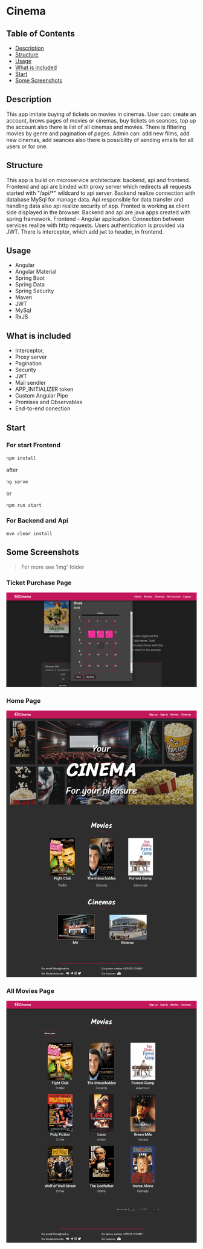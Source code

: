 # Cinema
## Table of Contents
- [Description](#description)
- [Structure](#structure)
- [Usage](#usage)
- [What is included](#what-is-included)
- [Start](#start)
- [Some Screenshots](#some-screenshots)
## Description
This app imitate buying of tickets on movies in cinemas.
User can: create an account, brows pages of movies or cinemas, buy tickets on seances, top up the account also there is list of all cinemas and movies.
There is filtering movies by genre and pagination of pages. 
Admin can: add new films, add new cinemas, add seances also there is possibility of sending emails for all users or for one. 

## Structure
This app is build on microservice architecture: backend, api and frontend.
Frontend and api are binded with proxy server which redirects all requests started with "/api/*" wildcard to api server.
Backend realize connection with database MySql for manage data.
Api responsible for data transfer and handling data also api realize security of app.
Fronted is working as client side displayed in the browser.
Backend and api are java apps created with spring framework.
Frontend - Angular application.
Connection between services realize with http requests.
Users authentication is provided via JWT. 
There is interceptor, which add jwt to header, in frontend.

## Usage
* Angular
* Angular Material
* Spring Boot
* Spring Data
* Spring Security
* Maven
* JWT 
* MySql
* RxJS

## What is included
* Interceptor,
* Proxy server
* Pagination
* Security
* JWT
* Mail sendler
* APP_INITIALIZER token
* Custom Angular Pipe
* Promises and Observables
* End-to-end conection

## Start
### For start Frontend
```bash
npm install
```
after
```bash
ng serve
```
or
```
npm run start
```
### For Backend and Api
```
mvn clear install
```
## Some Screenshots
> For more see 'img' folder
### Ticket Purchase Page
![](img/screenshot_places.png)
### Home Page
![](img/screenshot_home.png)
### All Movies Page
![](img/screenshot_movies.png)

